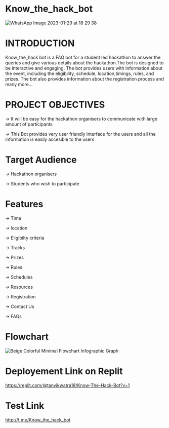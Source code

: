 # Know_the_hack_bot

![WhatsApp Image 2023-01-29 at 18 29 38](https://user-images.githubusercontent.com/109900949/215340091-1a1756b2-8d49-4d44-b375-9ecdb01653e3.jpeg)

# INTRODUCTION

Know_the_hack bot is a FAQ bot for a student led hackathon to answer the queries and give various details about the hackathon.The bot is designed to be interactive and engaging. The bot provides users with information about the event, including the  eligibility, schedule, location,timings, rules, and prizes. The bot also provides information about the registration process and many more...

# PROJECT OBJECTIVES

 -> It will be easy for the hackathon organisers to communicate with large amount of participants
 
 -> This Bot provides very user friendly interface for the users and all the information is easily accesible to the users

# Target Audience

-> Hackathon organisers

-> Students who wish to participate

# Features

-> Time

-> location

-> Eligibilty criteria

-> Tracks

-> Prizes

-> Rules

-> Schedules

-> Resources

-> Registration

-> Contact Us

-> FAQs

# Flowchart

![Beige Colorful Minimal Flowchart Infographic Graph](https://user-images.githubusercontent.com/109900949/215342201-e59497f1-5ad1-479b-8b49-c0410b651077.png)

# Deployement Link on Replit

https://replit.com/@tanvikwatra18/Know-The-Hack-Bot?v=1

# Test Link

http://t.me/Know_the_hack_bot

